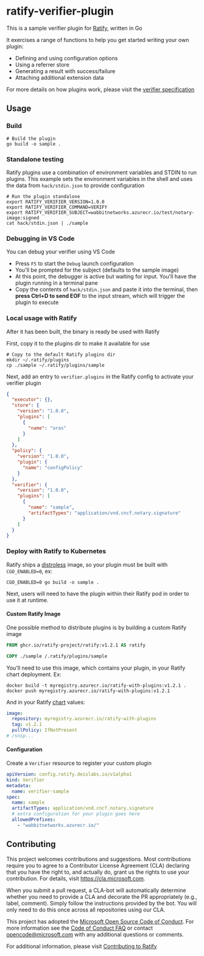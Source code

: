 # ratify-verifier-plugin

This is a sample verifier plugin for [Ratify](https://github.com/ratify-project/ratify), written in Go

It exercises a range of functions to help you get started writing your own plugin:

- Defining and using configuration options
- Using a referrer store
- Generating a result with success/failure
- Attaching additional extension data

For more details on how plugins work, please visit the [verifier specification](https://github.com/ratify-project/ratify/blob/main/docs/verifier.md)

## Usage

### Build

```shell
# Build the plugin
go build -o sample .
```

### Standalone testing

Ratify plugins use a combination of environment variables and STDIN to run plugins. This example sets the environment variables in the shell and uses the data from `hack/stdin.json` to provide configuration

```shell
# Run the plugin standalone
export RATIFY_VERIFIER_VERSION=1.0.0
export RATIFY_VERIFIER_COMMAND=VERIFY
export RATIFY_VERIFIER_SUBJECT=wabbitnetworks.azurecr.io/test/notary-image:signed
cat hack/stdin.json | ./sample
```

### Debugging in VS Code

You can debug your verifier using VS Code

- Press `F5` to start the `Debug` launch configuration
- You'll be prompted for the subject (defaults to the sample image)
- At this point, the debugger is active but waiting for input. You'll have the plugin running in a terminal pane
- Copy the contents of `hack/stdin.json` and paste it into the terminal, then **press Ctrl+D to send EOF** to the input stream, which will trigger the plugin to execute

### Local usage with Ratify

After it has been built, the binary is ready be used with Ratify

First, copy it to the plugins dir to make it available for use

```shell
# Copy to the default Ratify plugins dir
mkdir ~/.ratify/plugins
cp ./sample ~/.ratify/plugins/sample
```

Next, add an entry to `verifier.plugins` in the Ratify config to activate your verifier plugin

```json
{
  "executor": {},
  "store": {
    "version": "1.0.0",
    "plugins": [
      {
        "name": "oras"
      }
    ]
  },
  "policy": {
    "version": "1.0.0",
    "plugin": {
      "name": "configPolicy"
    }
  },
  "verifier": {
    "version": "1.0.0",
    "plugins": [
      {
        "name": "sample",
        "artifactTypes": "application/vnd.cncf.notary.signature"
      }
    ]
  }
}
```

### Deploy with Ratify to Kubernetes

Ratify ships a [distroless](https://github.com/GoogleContainerTools/distroless) image, so your plugin must be built with `CGO_ENABLED=0`, ex:

```shell
CGO_ENABLED=0 go build -o sample .
```

Next, users will need to have the plugin within their Ratify pod in order to use it at runtime.

#### Custom Ratify Image

One possible method to distribute plugins is by building a custom Ratify image

```Dockerfile
FROM ghcr.io/ratify-project/ratify:v1.2.1 AS ratify

COPY ./sample /.ratify/plugins/sample
```

You'll need to use this image, which contains your plugin, in your Ratify chart deployment. Ex:

```shell
docker build -t myregistry.azurecr.io/ratify-with-plugins:v1.2.1 .
docker push myregistry.azurecr.io/ratify-with-plugins:v1.2.1
```

And in your Ratify [chart](https://github.com/ratify-project/ratify/tree/main/charts/ratify) values:

```yaml
image:
  repository: myregistry.azurecr.io/ratify-with-plugins
  tag: v1.2.1
  pullPolicy: IfNotPresent
# /snip...
```

#### Configuration

Create a `Verifier` resource to register your custom plugin

```yaml
apiVersion: config.ratify.deislabs.io/v1alpha1
kind: Verifier
metadata:
  name: verifier-sample
spec:
  name: sample
  artifactTypes: application/vnd.cncf.notary.signature
  # extra configuration for your plugin goes here
  allowedPrefixes:
    - "wabbitnetworks.azurecr.io/"
```

## Contributing

This project welcomes contributions and suggestions. Most contributions require you to
agree to a Contributor License Agreement (CLA) declaring that you have the right to,
and actually do, grant us the rights to use your contribution. For details, visit
<https://cla.microsoft.com>.

When you submit a pull request, a CLA-bot will automatically determine whether you need
to provide a CLA and decorate the PR appropriately (e.g., label, comment). Simply follow the
instructions provided by the bot. You will only need to do this once across all repositories using our CLA.

This project has adopted the [Microsoft Open Source Code of Conduct](https://opensource.microsoft.com/codeofconduct/).
For more information see the [Code of Conduct FAQ](https://opensource.microsoft.com/codeofconduct/faq/)
or contact [opencode@microsoft.com](mailto:opencode@microsoft.com) with any additional questions or comments.

For additional information, please visit [Contributing to Ratify](https://github.com/ratify-project/ratify/blob/main/CONTRIBUTING.md)
